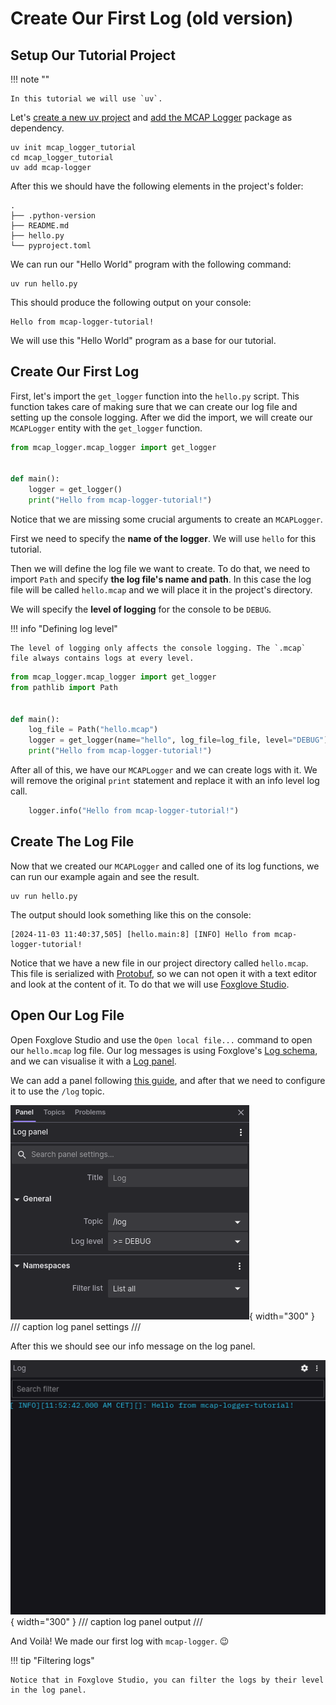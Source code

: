 # Create Our First Log (old version)

## Setup Our Tutorial Project

!!! note ""

    In this tutorial we will use `uv`.

Let's [create a new uv project](https://docs.astral.sh/uv/guides/projects/) and
[add the MCAP Logger](installation.md) package as dependency.

```shell
uv init mcap_logger_tutorial
cd mcap_logger_tutorial
uv add mcap-logger
```

After this we should have the following elements in the project's folder:

```
.
├── .python-version
├── README.md
├── hello.py
└── pyproject.toml
```

We can run our "Hello World" program with the following command:

```shell
uv run hello.py
```

This should produce the following output on your console:

```
Hello from mcap-logger-tutorial!
```

We will use this "Hello World" program as a base for our tutorial.

## Create Our First Log

First, let's import the `get_logger` function into the `hello.py` script. This function takes care of making sure that
we can create our log file and setting up the console logging.
After we did the import, we will create our `MCAPLogger` entity with the `get_logger` function.

```python title="hello.py" linenums="1"
from mcap_logger.mcap_logger import get_logger


def main():
    logger = get_logger()
    print("Hello from mcap-logger-tutorial!")
```

Notice that we are missing some crucial arguments to create an `MCAPLogger`.

First we need to specify the **name of the logger**. We will use `hello` for this tutorial.

Then we will define the log file we want to create. To do that, we need to import `Path` and
specify **the log file's name and path**. In this case the log file will be called `hello.mcap` and we will place it
in the project's directory.

We will specify the **level of logging** for the console to be `DEBUG`.

!!! info "Defining log level"

    The level of logging only affects the console logging. The `.mcap` file always contains logs at every level.

```python title="hello.py" linenums="1"
from mcap_logger.mcap_logger import get_logger
from pathlib import Path


def main():
    log_file = Path("hello.mcap")
    logger = get_logger(name="hello", log_file=log_file, level="DEBUG")
    print("Hello from mcap-logger-tutorial!")
```

After all of this, we have our `MCAPLogger` and we can create logs with it.
We will remove the original `print` statement and replace it with an info level log call.

```python title="hello.py" linenums="8"
    logger.info("Hello from mcap-logger-tutorial!")
```

## Create The Log File

Now that we created our `MCAPLogger` and called one of its log functions, we can run our example again and see the
result.

```shell
uv run hello.py
```

The output should look something like this on the console:

```
[2024-11-03 11:40:37,505] [hello.main:8] [INFO] Hello from mcap-logger-tutorial!
```

Notice that we have a new file in our project directory called `hello.mcap`. This file is serialized with
[Protobuf](https://protobuf.dev/), so we can not open it with a text editor and look at the content of it.
To do that we will use [Foxglove Studio](https://foxglove.dev/download).

## Open Our Log File

Open Foxglove Studio and use the `Open local file...` command to open our `hello.mcap` log file. Our log messages is
using Foxglove's [Log schema](https://docs.foxglove.dev/docs/visualization/message-schemas/log), and we can visualise it
with a [Log panel](https://docs.foxglove.dev/docs/visualization/panels/log).

We can add a panel following [this guide](https://docs.foxglove.dev/docs/visualization/panels/introduction), and after
that we need to configure it to use the `/log` topic.

![log_panel_configuration.png](../assets/log_panel_configuration.png){ width="300" }
/// caption
log panel settings
///

After this we should see our info message on the log panel.

![hello_info_message.png](../assets/hello_info_message.png){ width="300" }
/// caption
log panel output
///

And Voilà! We made our first log with `mcap-logger`. :wink:

!!! tip "Filtering logs"

    Notice that in Foxglove Studio, you can filter the logs by their level in the log panel.
